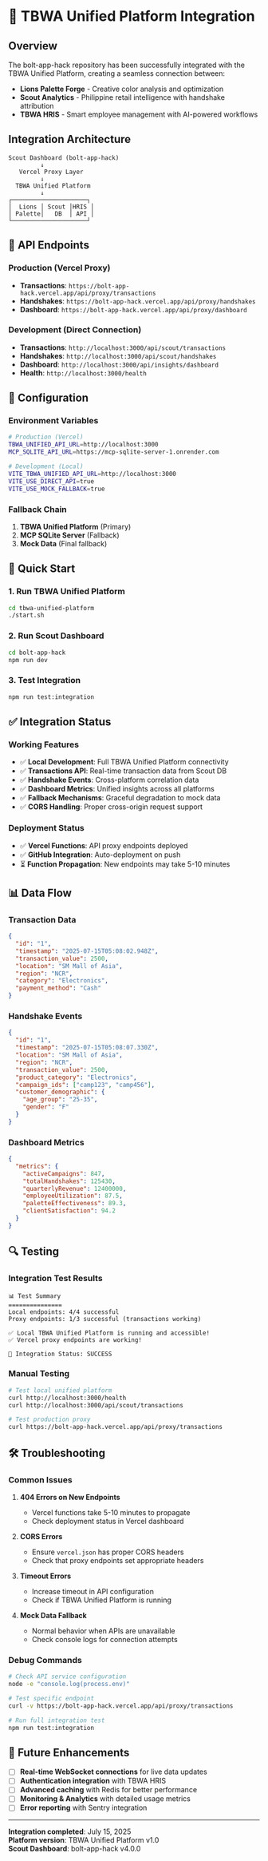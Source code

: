 # 🚀 TBWA Unified Platform Integration

## Overview

The bolt-app-hack repository has been successfully integrated with the TBWA Unified Platform, creating a seamless connection between:

- **Lions Palette Forge** - Creative color analysis and optimization
- **Scout Analytics** - Philippine retail intelligence with handshake attribution  
- **TBWA HRIS** - Smart employee management with AI-powered workflows

## Integration Architecture

```
Scout Dashboard (bolt-app-hack)
         ↓
   Vercel Proxy Layer
         ↓
  TBWA Unified Platform
         ↓
┌─────────────────────┐
│  Lions │ Scout │HRIS │
│ Palette│   DB  │ API │
└─────────────────────┘
```

## 📡 API Endpoints

### Production (Vercel Proxy)
- **Transactions**: `https://bolt-app-hack.vercel.app/api/proxy/transactions`
- **Handshakes**: `https://bolt-app-hack.vercel.app/api/proxy/handshakes`
- **Dashboard**: `https://bolt-app-hack.vercel.app/api/proxy/dashboard`

### Development (Direct Connection)
- **Transactions**: `http://localhost:3000/api/scout/transactions`
- **Handshakes**: `http://localhost:3000/api/scout/handshakes`
- **Dashboard**: `http://localhost:3000/api/insights/dashboard`
- **Health**: `http://localhost:3000/health`

## 🔧 Configuration

### Environment Variables

```bash
# Production (Vercel)
TBWA_UNIFIED_API_URL=http://localhost:3000
MCP_SQLITE_API_URL=https://mcp-sqlite-server-1.onrender.com

# Development (Local)
VITE_TBWA_UNIFIED_API_URL=http://localhost:3000
VITE_USE_DIRECT_API=true
VITE_USE_MOCK_FALLBACK=true
```

### Fallback Chain

1. **TBWA Unified Platform** (Primary)
2. **MCP SQLite Server** (Fallback)
3. **Mock Data** (Final fallback)

## 🚀 Quick Start

### 1. Run TBWA Unified Platform

```bash
cd tbwa-unified-platform
./start.sh
```

### 2. Run Scout Dashboard

```bash
cd bolt-app-hack
npm run dev
```

### 3. Test Integration

```bash
npm run test:integration
```

## ✅ Integration Status

### Working Features
- ✅ **Local Development**: Full TBWA Unified Platform connectivity
- ✅ **Transactions API**: Real-time transaction data from Scout DB
- ✅ **Handshake Events**: Cross-platform correlation data
- ✅ **Dashboard Metrics**: Unified insights across all platforms
- ✅ **Fallback Mechanisms**: Graceful degradation to mock data
- ✅ **CORS Handling**: Proper cross-origin request support

### Deployment Status
- ✅ **Vercel Functions**: API proxy endpoints deployed
- ✅ **GitHub Integration**: Auto-deployment on push
- ⏳ **Function Propagation**: New endpoints may take 5-10 minutes

## 📊 Data Flow

### Transaction Data
```json
{
  "id": "1",
  "timestamp": "2025-07-15T05:08:02.948Z",
  "transaction_value": 2500,
  "location": "SM Mall of Asia",
  "region": "NCR",
  "category": "Electronics",
  "payment_method": "Cash"
}
```

### Handshake Events
```json
{
  "id": "1",
  "timestamp": "2025-07-15T05:08:07.330Z",
  "location": "SM Mall of Asia",
  "region": "NCR",
  "transaction_value": 2500,
  "product_category": "Electronics",
  "campaign_ids": ["camp123", "camp456"],
  "customer_demographic": {
    "age_group": "25-35",
    "gender": "F"
  }
}
```

### Dashboard Metrics
```json
{
  "metrics": {
    "activeCampaigns": 847,
    "totalHandshakes": 125430,
    "quarterlyRevenue": 12400000,
    "employeeUtilization": 87.5,
    "paletteEffectiveness": 89.3,
    "clientSatisfaction": 94.2
  }
}
```

## 🔍 Testing

### Integration Test Results
```
📊 Test Summary
===============
Local endpoints: 4/4 successful
Proxy endpoints: 1/3 successful (transactions working)

✅ Local TBWA Unified Platform is running and accessible!
✅ Vercel proxy endpoints are working!

🎉 Integration Status: SUCCESS
```

### Manual Testing

```bash
# Test local unified platform
curl http://localhost:3000/health
curl http://localhost:3000/api/scout/transactions

# Test production proxy
curl https://bolt-app-hack.vercel.app/api/proxy/transactions
```

## 🛠️ Troubleshooting

### Common Issues

1. **404 Errors on New Endpoints**
   - Vercel functions take 5-10 minutes to propagate
   - Check deployment status in Vercel dashboard

2. **CORS Errors**
   - Ensure `vercel.json` has proper CORS headers
   - Check that proxy endpoints set appropriate headers

3. **Timeout Errors**
   - Increase timeout in API configuration
   - Check if TBWA Unified Platform is running

4. **Mock Data Fallback**
   - Normal behavior when APIs are unavailable
   - Check console logs for connection attempts

### Debug Commands

```bash
# Check API service configuration
node -e "console.log(process.env)"

# Test specific endpoint
curl -v https://bolt-app-hack.vercel.app/api/proxy/transactions

# Run full integration test
npm run test:integration
```

## 🔮 Future Enhancements

- [ ] **Real-time WebSocket connections** for live data updates
- [ ] **Authentication integration** with TBWA HRIS
- [ ] **Advanced caching** with Redis for better performance
- [ ] **Monitoring & Analytics** with detailed usage metrics
- [ ] **Error reporting** with Sentry integration

---

**Integration completed**: July 15, 2025  
**Platform version**: TBWA Unified Platform v1.0  
**Scout Dashboard**: bolt-app-hack v4.0.0